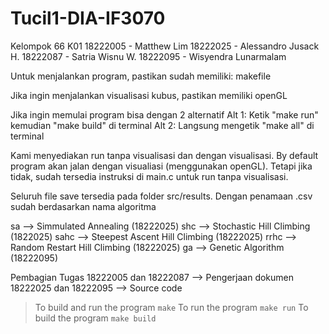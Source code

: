# Tucil1-DIA-IF3070

Kelompok 66 K01
18222005 - Matthew Lim
18222025 - Alessandro Jusack H.
18222087 - Satria Wisnu W.
18222095 - Wisyendra Lunarmalam

Untuk menjalankan program, pastikan sudah memiliki:
makefile

Jika ingin menjalankan visualisasi kubus, pastikan memiliki openGL

Jika ingin memulai program bisa dengan 2 alternatif
Alt 1: Ketik "make run" kemudian "make build" di terminal
Alt 2: Langsung mengetik "make all" di terminal

Kami menyediakan run tanpa visualisasi dan dengan visualisasi.
By default program akan jalan dengan visualiasi (menggunakan openGL).
Tetapi jika tidak, sudah tersedia instruksi di main.c untuk run tanpa visualisasi.

Seluruh file save tersedia pada folder src/results.
Dengan penamaan .csv sudah berdasarkan nama algoritma

sa --> Simmulated Annealing (18222025)
shc --> Stochastic Hill Climbing (1822025)
sahc --> Steepest Ascent Hill Climbing (18222025)
rrhc --> Random Restart Hill Climbing (18222025)
ga --> Genetic Algorithm (18222095)

Pembagian Tugas
18222005 dan 18222087 --> Pengerjaan dokumen
18222025 dan 18222095 --> Source code

> To build and run the program
> `make`
> To run the program
> `make run`
> To build the program
> `make build`
